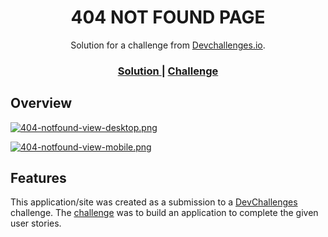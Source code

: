 <!-- Please update value in the {}  -->

<h1 align="center">404 NOT FOUND PAGE</h1>

<div align="center">
   Solution for a challenge from  <a href="http://devchallenges.io" target="_blank">Devchallenges.io</a>.
</div>

<div align="center">
  <h3>
    <a href="https://dev-challenges-kappa.vercel.app/">
      Solution
    </a>
    <span> | </span>
    <a href="https://devchallenges.io/challenges/wBunSb7FPrIepJZAg0sY">
      Challenge
    </a>
  </h3>
</div>

## Overview

[![404-notfound-view-desktop.png](https://i.postimg.cc/NfJ9jxKR/404-notfound-view-desktop.png)](https://postimg.cc/9r9FxZtf)

[![404-notfound-view-mobile.png](https://i.postimg.cc/SNvRhNPr/404-notfound-view-mobile.png)](https://postimg.cc/mt7B3RBz)

## Features

This application/site was created as a submission to a [DevChallenges](https://devchallenges.io/challenges) challenge. The [challenge](https://devchallenges.io/challenges/wBunSb7FPrIepJZAg0sY) was to build an application to complete the given user stories.
